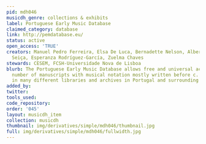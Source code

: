 ```yaml
---
pid: mdh046
musicdh_genre: collections & exhibits
label: Portuguese Early Music Database
claimed_category: database
link: http://pemdatabase.eu/
status: active
open_access: 'TRUE'
creators: Manuel Pedro Ferreira, Elsa De Luca, Bernadette Nelson, Alberto Medina de
  Seiça, Esperanza Rodríguez-García, Zuelma Chaves
stewards: CESEM, FCSH-Universidade Nova de Lisboa
blurb: The Portuguese Early Music Database allows free and universal access to a large
  number of manuscripts with musical notation mostly written before c. 1650 preserved
  in many different libraries and archives in Portugal and surrounding Spanish locations.
added_by: 
twitter: 
tools_used: 
code_repository: 
order: '045'
layout: musicdh_item
collection: musicdh
thumbnail: img/derivatives/simple/mdh046/thumbnail.jpg
full: img/derivatives/simple/mdh046/fullwidth.jpg
---
```

